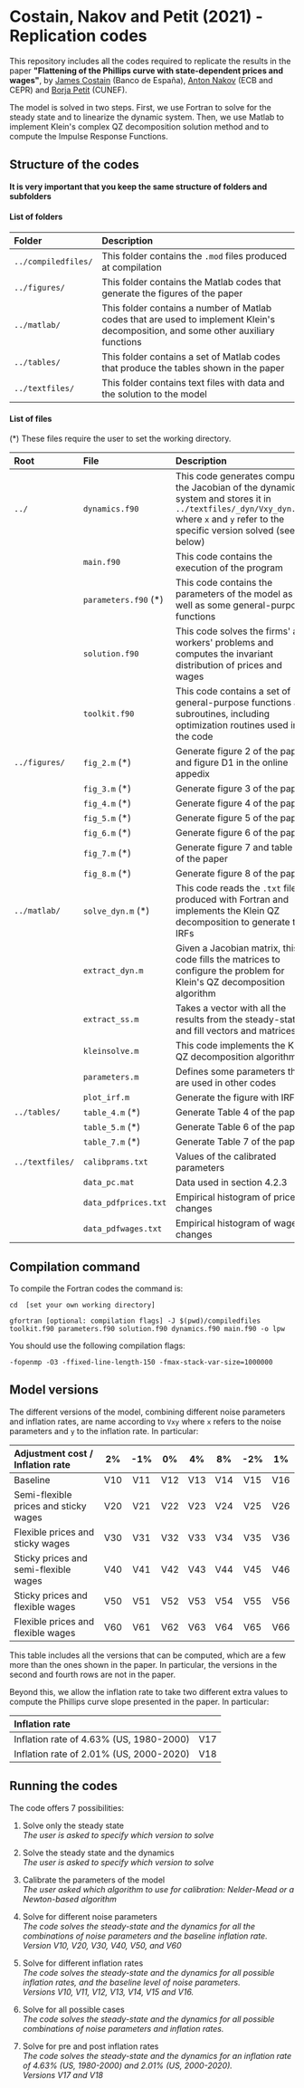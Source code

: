 
# **Costain, Nakov and Petit (2021) - Replication codes**

This repository includes all the codes required to replicate the results in the paper **"Flattening of the Phillips curve with state-dependent prices and wages"**, by [James Costain](https://sites.google.com/site/jimcostain/) (Banco de España), [Anton Nakov](https://sites.google.com/site/antonnakov/) (ECB and CEPR) and [Borja Petit](https://borjapetit.github.io) (CUNEF).

The model is solved in two steps. First, we use Fortran to solve for the steady state and to linearize the dynamic system. Then, we use Matlab to implement Klein's complex QZ decomposition solution method and to compute the Impulse Response Functions.

## Structure of the codes

**It is very important that you keep the same structure of folders and subfolders**

#### List of folders

| Folder   | Description   |
|:----|:----|
| `../compiledfiles/` | This folder contains the `.mod` files produced at compilation |
| `../figures/` | This folder contains the Matlab codes that generate the figures of the paper |
| `../matlab/` | This folder contains a number of Matlab codes that are used to implement Klein's decomposition, and some other auxiliary functions |
| `../tables/` | This folder contains a set of Matlab codes that produce the tables shown in the paper |
| `../textfiles/` | This folder contains text files with data and the solution to the model |

#### List of files

(*) These files require the user to set the working directory.

| Root  | File  | Description   |
|:----|:----|:----|
| `../` | `dynamics.f90` | This code generates computes the Jacobian of the dynamic system and stores it in `../textfiles/_dyn/Vxy_dyn.txt` where `x` and `y` refer to the specific version solved (see below)
|  | `main.f90` | This code contains the execution of the program
|  | `parameters.f90` (*) | This code contains the parameters of the model as well as some general-purpose functions
|  | `solution.f90` | This code solves the firms' and workers' problems and computes the invariant distribution of prices and wages
|  | `toolkit.f90` | This code contains a set of general-purpose functions and subroutines, including optimization routines used in the code
| `../figures/` | `fig_2.m` (*) | Generate figure 2 of the paper and figure D1 in the online appedix
|  | `fig_3.m` (*) | Generate figure 3 of the paper.
|  | `fig_4.m` (*) | Generate figure 4 of the paper
|  | `fig_5.m` (*) | Generate figure 5 of the paper
|  | `fig_6.m` (*) | Generate figure 6 of the paper
|  | `fig_7.m` (*) | Generate figure 7 and table 8 of the paper
|  | `fig_8.m` (*) | Generate figure 8 of the paper
| `../matlab/` | `solve_dyn.m` (*) | This code reads the `.txt` files produced with Fortran and implements the Klein QZ decomposition to generate the IRFs
|  | `extract_dyn.m` | Given a Jacobian matrix, this code fills the matrices to  configure the problem for Klein's QZ decomposition algorithm
|  | `extract_ss.m` | Takes a vector with all the results from the steady-state and fill vectors and matrices
|  | `kleinsolve.m` | This code implements the Klein QZ decomposition algorithm
|  | `parameters.m` | Defines some parameters that are used in other codes
|  | `plot_irf.m` | Generate the figure with IRFs
| `../tables/` | `table_4.m` (*) | Generate Table 4 of the paper
|  | `table_5.m` (*) | Generate Table 6 of the paper
|  | `table_7.m` (*) | Generate Table 7 of the paper
| `../textfiles/` | `calibprams.txt` | Values of the calibrated parameters
|  | `data_pc.mat` | Data used in section 4.2.3 |
|  | `data_pdfprices.txt` | Empirical histogram of price changes |
|  | `data_pdfwages.txt` | Empirical histogram of wage changes |



## Compilation command

To compile the Fortran codes the command is:

```
cd  [set your own working directory]

gfortran [optional: compilation flags] -J $(pwd)/compiledfiles toolkit.f90 parameters.f90 solution.f90 dynamics.f90 main.f90 -o lpw
```

You should use the following compilation flags:

```
-fopenmp -O3 -ffixed-line-length-150 -fmax-stack-var-size=1000000
```

## Model versions

The different versions of the model, combining different noise parameters and inflation rates, are name according to `Vxy` where `x` refers to the noise parameters and `y` to the inflation rate. In particular:

| Adjustment cost / Inflation rate        | 2%     | -1%   | 0%    | 4%    | 8%    | -2%   | 1%    |
|:----------------------------------------|:------:|:-----:|:-----:|:-----:|:-----:|:-----:|:-----:|
| Baseline                                |   V10  |  V11  |  V12  |  V13  |  V14  |  V15  |  V16  |
| Semi-flexible prices and sticky wages   |   V20  |  V21  |  V22  |  V23  |  V24  |  V25  |  V26  |
| Flexible prices and sticky wages        |   V30  |  V31  |  V32  |  V33  |  V34  |  V35  |  V36  |
| Sticky prices and semi-flexible wages   |   V40  |  V41  |  V42  |  V43  |  V44  |  V45  |  V46  |
| Sticky prices and flexible wages        |   V50  |  V51  |  V52  |  V53  |  V54  |  V55  |  V56  |
| Flexible prices and flexible wages      |   V60  |  V61  |  V62  |  V63  |  V64  |  V65  |  V66  |

This table includes all the versions that can be computed, which are a few more than the ones shown in the paper. In particular, the versions in the second and fourth rows are not in the paper.

Beyond this, we allow the inflation rate to take two different extra values to compute the Phillips curve slope presented in the paper. In particular:

| Inflation rate        |       |
|:----                  |:------:|
| Inflation rate of 4.63% (US, 1980-2000)  |   V17  |
| Inflation rate of 2.01% (US, 2000-2020)  |   V18  |

## Running the codes

The code offers 7 possibilities:
1. Solve only the steady state  
_The user is asked to specify which version to solve_  

2. Solve the steady state and the dynamics  
_The user is asked to specify which version to solve_  

3. Calibrate the parameters of the model  
_The user asked which algorithm to use for calibration: Nelder-Mead or a Newton-based algorithm_  

4. Solve for different noise parameters  
_The code solves the steady-state and the dynamics for all the combinations of noise parameters and the baseline inflation rate.  
Version V10, V20, V30, V40, V50, and V60_

5. Solve for different inflation rates  
_The code solves the steady-state and the dynamics for all possible inflation rates, and the baseline level of noise parameters.  
Versions V10, V11, V12, V13, V14, V15 and V16._

6. Solve for all possible cases  
_The code solves the steady-state and the dynamics for all possible combinations of noise parameters and inflation rates._

7. Solve for pre and post inflation rates  
_The code solves the steady-state and the dynamics for an inflation rate of 4.63% (US, 1980-2000) and 2.01% (US, 2000-2020).  
Versions V17 and V18_
